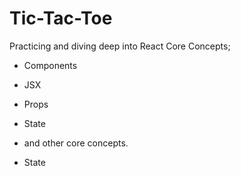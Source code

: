 # Tic-Tac-Toe

Practicing and diving deep into React Core Concepts; 
- Components
- JSX
- Props
- State
- and other core concepts.

- State





